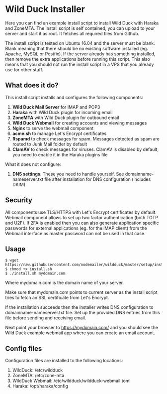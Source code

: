 # Wild Duck Installer

Here you can find an example install script to install Wild Duck with Haraka and ZoneMTA. The install script is self contained, you can upload to your server and start it as root. It fetches all required files from Github.

The install script is tested on Ubuntu 16.04 and the server must be blank. Blank meaning that there should be no existing software installed (eg. Apache, MySQL or Postfix). If the server already has something installed, then remove the extra applications before running this script. This also means that you should not run the install script in a VPS that you already use for other stuff.

## What does it do?

This install script installs and configures the following components:

1. **Wild Duck Mail Server** for IMAP and POP3
2. **Haraka** with Wild Duck plugin for incoming email
3. **ZoneMTA** with Wild Duck plugin for outbound email
4. **Wild Duck Webmail** for creating accounts and viewing messages
5. **Nginx** to serve the webmail component
6. **acme.sh** to manage Let's Encrypt certificates
7. **Rspamd** to check messages for spam. Messages detected as spam are routed to Junk Mail folder by default
8. **ClamAV** to check messages for viruses. ClamAV is disabled by default, you need to enable it in the Haraka plugins file

What it does not configure:

1. **DNS settings**. These you need to handle yourself. See domainname-nameserver.txt file after installation for DNS configuration (includes DKIM)

## Security

All components use TLS/HTTPS with Let's Encrypt certificates by default. Webmail component allows to set up two factor authentication (both TOTP and U2F). If 2FA is enabled then you can also generate application specific passwords for external applications (eg. for the IMAP client) from the Webmail interface as master password can not be used in that case.

## Usage

    $ wget https://raw.githubusercontent.com/nodemailer/wildduck/master/setup/install.sh
    $ chmod +x install.sh
    $ ./install.sh mydomain.com

Where mydomain.com is the domain name of your server.

Make sure that mydomain.com points to current server as the install script tries to fetch an SSL certificate from Let's Encrypt.

If the installation succeeds then the installer writes DNS configuration to domainname-nameserver.txt file. Set up the provided DNS entries from this file before sending and receiving email.

Next point your browser to https://mydomain.com/ and you should see the Wild Duck example webmail app where you can create an email account.

## Config files

Configuration files are installed to the following locations:

1. WildDuck: /etc/wildduck
2. ZoneMTA: /etc/zone-mta
3. WildDuck Webmail: /etc/wildduck/wildduck-webmail.toml
4. Haraka: /opt/haraka/config

